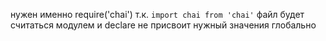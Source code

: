 нужен именно require('chai') т.к.
`import chai from 'chai'` файл будет считаться модулем и declare не присвоит нужный значения глобально
